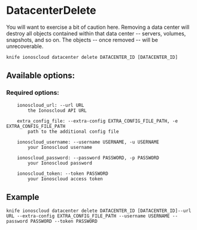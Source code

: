 # DatacenterDelete

You will want to exercise a bit of caution here. Removing a data center will destroy all objects contained within that data center -- servers, volumes, snapshots, and so on. The objects -- once removed -- will be unrecoverable.

```text
knife ionoscloud datacenter delete DATACENTER_ID [DATACENTER_ID]
```

## Available options:

### Required options:


```text
    ionoscloud_url: --url URL
        the Ionoscloud API URL

    extra_config_file: --extra-config EXTRA_CONFIG_FILE_PATH, -e EXTRA_CONFIG_FILE_PATH
        path to the additional config file

    ionoscloud_username: --username USERNAME, -u USERNAME
        your Ionoscloud username

    ionoscloud_password: --password PASSWORD, -p PASSWORD
        your Ionoscloud password

    ionoscloud_token: --token PASSWORD
        your Ionoscloud access token

```
## Example

```text
knife ionoscloud datacenter delete DATACENTER_ID [DATACENTER_ID]--url URL --extra-config EXTRA_CONFIG_FILE_PATH --username USERNAME --password PASSWORD --token PASSWORD
```
